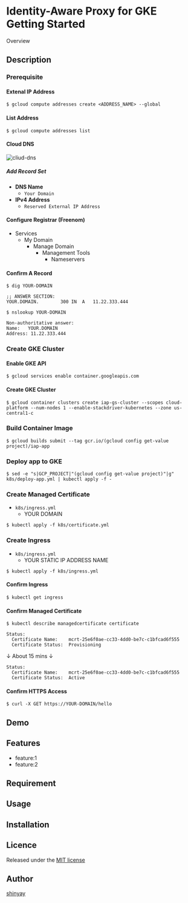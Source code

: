 # Identity-Aware Proxy for GKE Getting Started

Overview

## Description
### Prerequisite
#### Extenal IP Address
```
$ gcloud compute addresses create <ADDRESS_NAME> --global
```

#### List Address
```
$ gcloud compute addresses list
```

#### Cloud DNS

![cliud-dns](https://user-images.githubusercontent.com/3072734/99962127-f616bf00-2dd2-11eb-89de-67c7b4be2dc1.png)

##### Add Record Set
- **DNS Name**
  - `Your Domain`
- **IPv4 Address**
  - `Reserved External IP Address`

#### Configure Registrar (Freenom)
- Services
  - My Domain
    - Manage Domain
      - Management Tools
        - Nameservers

#### Confirm A Record
```
$ dig YOUR-DOMAIN

;; ANSWER SECTION:
YOUR.DOMAIN.		300	IN	A	11.22.333.444
```

```
$ nslookup YOUR-DOMAIN

Non-authoritative answer:
Name:	YOUR.DOMAIN
Address: 11.22.333.444
```

### Create GKE Cluster
#### Enable GKE API
```
$ gcloud services enable container.googleapis.com
```


#### Create GKE Cluster
```
$ gcloud container clusters create iap-gs-cluster --scopes cloud-platform --num-nodes 1 --enable-stackdriver-kubernetes --zone us-central1-c
```

### Build Container Image
```
$ gcloud builds submit --tag gcr.io/(gcloud config get-value project)/iap-app
```

### Deploy app to GKE
```
$ sed -e "s|GCP_PROJECT|"(gcloud config get-value project)"|g" k8s/deploy-app.yml | kubectl apply -f -
```

### Create Managed Certificate
- `k8s/ingress.yml`
  - YOUR DOMAIN

```
$ kubectl apply -f k8s/certificate.yml
```

### Create Ingress
- `k8s/ingress.yml`
  - YOUR STATIC IP ADDRESS NAME

```
$ kubectl apply -f k8s/ingress.yml
```

#### Confirm Ingress
```
$ kubectl get ingress
```

#### Confirm Managed Certificate
```
$ kubectl describe managedcertificate certificate
```

```
Status:
  Certificate Name:    mcrt-25e6f0ae-cc33-4dd0-be7c-c1bfcad6f555
  Certificate Status:  Provisioning
```
↓
About 15 mins
↓
```
Status:
  Certificate Name:    mcrt-25e6f0ae-cc33-4dd0-be7c-c1bfcad6f555
  Certificate Status:  Active
```

#### Confirm HTTPS Access
```
$ curl -X GET https://YOUR-DOMAIN/hello
```



## Demo

## Features

- feature:1
- feature:2

## Requirement

## Usage

## Installation

## Licence

Released under the [MIT license](https://gist.githubusercontent.com/shinyay/56e54ee4c0e22db8211e05e70a63247e/raw/34c6fdd50d54aa8e23560c296424aeb61599aa71/LICENSE)

## Author

[shinyay](https://github.com/shinyay)
